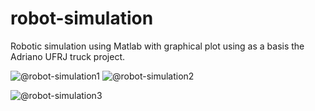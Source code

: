 # robot-simulation
Robotic simulation using Matlab with graphical plot using as a basis the Adriano UFRJ truck project.

![@robot-simulation1](http://sk.uploads.im/t/4gkMZ.jpg) ![@robot-simulation2](http://sl.uploads.im/t/vipIm.jpg)


![@robot-simulation3](http://sm.uploads.im/t/tg6c5.jpg)



